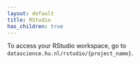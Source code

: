 ```yaml
---
layout: default
title: RStudio
has_children: true  
---
```


To access your RStudio workspace, go to `datascience.hu.nl/rstudio/{project_name}`.
